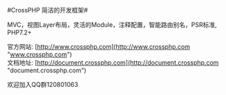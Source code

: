 #CrossPHP 简洁的开发框架#

MVC，视图Layer布局，灵活的Module，注释配置，智能路由别名，PSR标准, PHP7.2+

官方网站: [http://www.crossphp.com](http://www.crossphp.com "www.crossphp.com")  
文档地址: [http://document.crossphp.com](http://document.crossphp.com "document.crossphp.com")

欢迎加入QQ群120801063